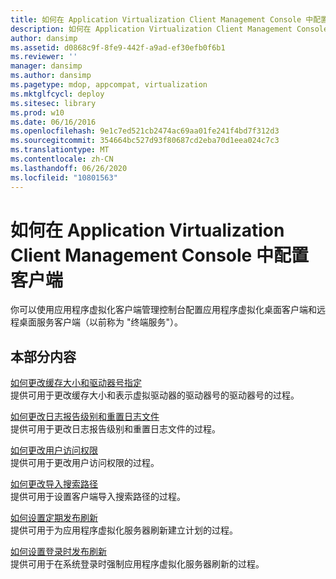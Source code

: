 ```yaml
---
title: 如何在 Application Virtualization Client Management Console 中配置客户端
description: 如何在 Application Virtualization Client Management Console 中配置客户端
author: dansimp
ms.assetid: d0868c9f-8fe9-442f-a9ad-ef30efb0f6b1
ms.reviewer: ''
manager: dansimp
ms.author: dansimp
ms.pagetype: mdop, appcompat, virtualization
ms.mktglfcycl: deploy
ms.sitesec: library
ms.prod: w10
ms.date: 06/16/2016
ms.openlocfilehash: 9e1c7ed521cb2474ac69aa01fe241f4bd7f312d3
ms.sourcegitcommit: 354664bc527d93f80687cd2eba70d1eea024c7c3
ms.translationtype: MT
ms.contentlocale: zh-CN
ms.lasthandoff: 06/26/2020
ms.locfileid: "10801563"
---
```

# 如何在 Application Virtualization Client Management Console 中配置客户端


你可以使用应用程序虚拟化客户端管理控制台配置应用程序虚拟化桌面客户端和远程桌面服务客户端（以前称为 "终端服务"）。

## 本部分内容


<a href="" id="how-to-change-the-cache-size-and-the-drive-letter-designation"></a>[如何更改缓存大小和驱动器号指定](how-to-change-the-cache-size-and-the-drive-letter-designation.md)  
提供可用于更改缓存大小和表示虚拟驱动器的驱动器号的驱动器号的过程。

<a href="" id="how-to-change-the-log-reporting-levels-and-reset-the-log-files"></a>[如何更改日志报告级别和重置日志文件](how-to-change-the-log-reporting-levels-and-reset-the-log-files.md)  
提供可用于更改日志报告级别和重置日志文件的过程。

<a href="" id="how-to-change-user-access-permissions"></a>[如何更改用户访问权限](how-to-change-user-access-permissions.md)  
提供可用于更改用户访问权限的过程。

<a href="" id="how-to-change-import-search-paths"></a>[如何更改导入搜索路径](how-to-change-import-search-paths.md)  
提供可用于设置客户端导入搜索路径的过程。

<a href="" id="how-to-set-up-periodic-publishing-refresh"></a>[如何设置定期发布刷新](how-to-set-up-periodic-publishing-refresh.md)  
提供可用于为应用程序虚拟化服务器刷新建立计划的过程。

<a href="" id="how-to-set-up-publishing-refresh-on-login"></a>[如何设置登录时发布刷新](how-to-set-up-publishing-refresh-on-login.md)  
提供可用于在系统登录时强制应用程序虚拟化服务器刷新的过程。

 

 





